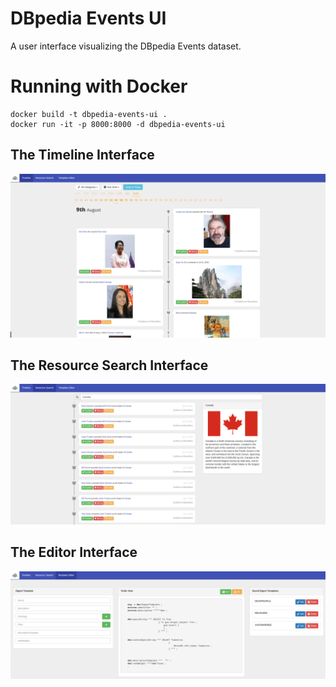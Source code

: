 # DBpedia Events UI

A user interface visualizing the DBpedia Events dataset.

# Running with Docker

```
docker build -t dbpedia-events-ui .
docker run -it -p 8000:8000 -d dbpedia-events-ui
```

## The Timeline Interface
![The Timeline](https://raw.githubusercontent.com/tom95/dbpedia-events-ui/master/screenshots/Timeline.png)

## The Resource Search Interface
![The Resource Search](https://raw.githubusercontent.com/tom95/dbpedia-events-ui/master/screenshots/ResourceSearch.png)

## The Editor Interface
![The Editor](https://raw.githubusercontent.com/tom95/dbpedia-events-ui/master/screenshots/Editor.png)
